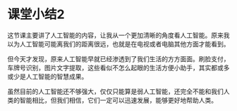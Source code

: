 # 课堂小结2

这节课主要讲了人工智能的内容，让我从一个更加清晰的角度看人工智能。原来我以为人工智能可能离我们的距离很远，也就是在电视或者电脑其他方面才能看到。

但今天才发现，原来人工智能早就已经渗透到了我们生活的方方面面。刷脸支付，车牌号识别，图片文字提取，这些看似不怎么起眼的生活方便小助手，其实都或多或少是人工智能的智慧成果。

虽然目前的人工智能还不够强大，仅仅只能算是弱人工智能，还完全不能和我们人类的智能相比，但我们相信，它们一定可以迅速发展，能够更好地帮助人类。